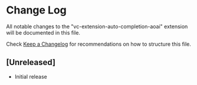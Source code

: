 # Change Log

All notable changes to the "vc-extension-auto-completion-aoai" extension will be documented in this file.

Check [Keep a Changelog](http://keepachangelog.com/) for recommendations on how to structure this file.

## [Unreleased]

- Initial release
